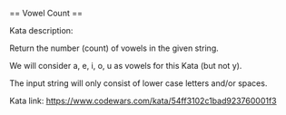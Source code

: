 == Vowel Count ==

Kata description:

Return the number (count) of vowels in the given string.

We will consider a, e, i, o, u as vowels for this Kata (but not y).

The input string will only consist of lower case letters and/or spaces.

Kata link: https://www.codewars.com/kata/54ff3102c1bad923760001f3
